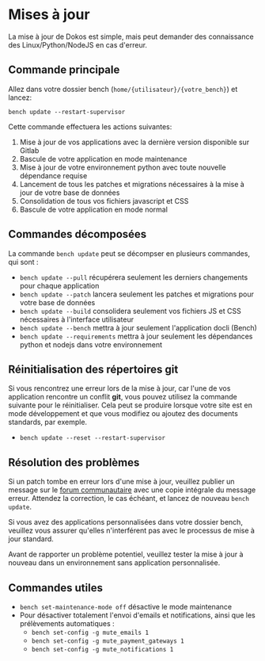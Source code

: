# Mises à jour

La mise à jour de Dokos est simple, mais peut demander des connaissance des Linux/Python/NodeJS en cas d'erreur.

## Commande principale

Allez dans votre dossier bench (`home/{utilisateur}/{votre_bench}`) et lancez:

`bench update --restart-supervisor`


Cette commande effectuera les actions suivantes:

1. Mise à jour de vos applications avec la dernière version disponible sur Gitlab
2. Bascule de votre application en mode maintenance
3. Mise à jour de votre environnement python avec toute nouvelle dépendance requise
4. Lancement de tous les patches et migrations nécessaires à la mise à jour de votre base de données
5. Consolidation de tous vos fichiers javascript et CSS
6. Bascule de votre application en mode normal


## Commandes décomposées

La commande `bench update` peut se décompser en plusieurs commandes, qui sont :

- `bench update --pull` récupérera seulement les derniers changements pour chaque application
- `bench update --patch` lancera seulement les patches et migrations pour votre base de données
- `bench update --build` consolidera seulement vos fichiers JS et CSS nécessaires à l'interface utilisateur
- `bench update --bench` mettra à jour seulement l'application docli (Bench)
- `bench update --requirements` mettra à jour seulement les dépendances python et nodejs dans votre environnement

## Réinitialisation des répertoires git

Si vous rencontrez une erreur lors de la mise à jour, car l'une de vos application rencontre un conflit **git**, vous pouvez utilisez la commande suivante pour le réinitialiser. Cela peut se produire lorsque votre site est en mode développement et que vous modifiez ou ajoutez des documents standards, par exemple.

- `bench update --reset --restart-supervisor`

## Résolution des problèmes

Si un patch tombe en erreur lors d'une mise à jour, veuillez publier un message sur le [forum communautaire](https://community.dokos.io) avec une copie intégrale du message erreur. Attendez la correction, le cas échéant, et lancez de nouveau `bench update`.

Si vous avez des applications personnalisées dans votre dossier bench, veuillez vous assurer qu'elles n'interférent pas avec le processus de mise à jour standard.  

Avant de rapporter un problème potentiel, veuillez tester la mise à jour à nouveau dans un environnement sans application personnalisée.

## Commandes utiles

- `bench set-maintenance-mode off` désactive le mode maintenance
- Pour désactiver totalement l'envoi d'emails et notifications, ainsi que les prélèvements automatiques :
  - `bench set-config -g mute_emails 1`
  - `bench set-config -g mute_payment_gateways 1`
  - `bench set-config -g mute_notifications 1`
